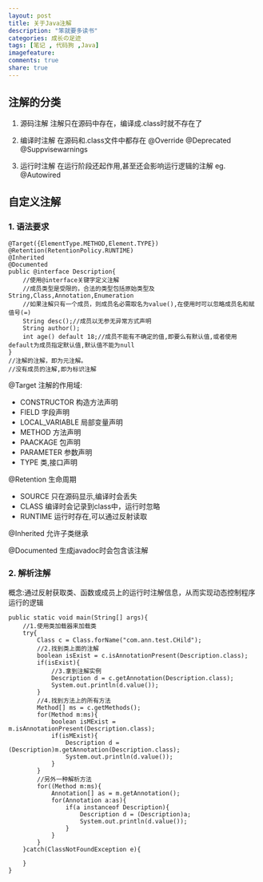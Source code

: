 ```yaml
---
layout: post
title: 关于Java注解
description: "笨就要多读书"
categories: 成长の足迹
tags: [笔记 , 代码狗 ,Java]
imagefeature: 
comments: true
share: true
---
```


## 注解的分类 ##

1. 源码注解
   注解只在源码中存在，编译成.class时就不存在了

2. 编译时注解
   在源码和.class文件中都存在
   @Override @Deprecated @Suppvisewarnings

3. 运行时注解
   在运行阶段还起作用,甚至还会影响运行逻辑的注解
   eg. @Autowired  

## 自定义注解 ##

### 1. 语法要求 ###

	
	@Target({ElementType.METHOD,Element.TYPE})
	@Retention(RetentionPolicy.RUNTIME)
	@Inherited
	@Documented
    public @interface Description{
		//使用@interface关键字定义注解
		//成员类型是受限的，合法的类型包括原始类型及String,Class,Annotation,Enumeration
		//如果注解只有一个成员，则成员名必需取名为value(),在使用时可以忽略成员名和赋值号(=)
		String desc();//成员以无参无异常方式声明
		String author();
		int age() default 18;//成员不能有不确定的值,即要么有默认值,或者使用default为成员指定默认值,默认值不能为null
	}
    //注解的注解，即为元注解。
	//没有成员的注解,即为标识注解
	
@Target 注解的作用域:

   + CONSTRUCTOR 构造方法声明
   + FIELD 字段声明
   + LOCAL_VARIABLE 局部变量声明
   + METHOD 方法声明
   + PAACKAGE 包声明
   + PARAMETER 参数声明
   + TYPE 类,接口声明
 
@Retention 生命周期
  
   + SOURCE 只在源码显示,编译时会丢失
   + CLASS 编译时会记录到class中，运行时忽略
   + RUNTIME 运行时存在,可以通过反射读取

@Inherited 允许子类继承
 
@Documented 生成javadoc时会包含该注解
 
### 2. 解析注解 ###

 概念:通过反射获取类、函数或成员上的运行时注解信息，从而实现动态控制程序运行的逻辑
 
    public static void main(String[] args){
		//1.使用类加载器来加载类
		try{
			Class c = Class.forName("com.ann.test.CHild");
			//2.找到类上面的注解
			boolean isExist = c.isAnnotationPresent(Description.class);
			if(isExist){
				//3.拿到注解实例
				Description d = c.getAnnotation(Description.class);
				System.out.println(d.value());
			}
			//4.找到方法上的所有方法
			Method[] ms = c.getMethods();
			for(Method m:ms){
				boolean isMExist = m.isAnnotationPresent(Description.class);
				if(isMExist){
					Description d = (Description)m.getAnnotation(Description.class);
					System.out.println(d.value());
				}
			}
		    //另外一种解析方法
			for((Method m:ms){
				Annotation[] as = m.getAnnotation();
				for(Annotation a:as){
					if(a instanceof Description){
						Description d = (Description)a;
						System.out.println(d.value());
					}
				}
			}
		}catch(ClassNotFoundException e){
			
		}
	}
